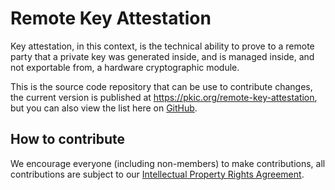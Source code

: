 # Remote Key Attestation

Key attestation, in this context, is the technical ability to prove to a remote party that a private key was generated inside, and is managed inside, and not exportable from, a hardware cryptographic module.

This is the source code repository that can be use to contribute changes, the current version is published at https://pkic.org/remote-key-attestation, but you can also view the list here on [GitHub](../_index.md).

## How to contribute

We encourage everyone (including non-members) to make contributions, all contributions are subject to our [Intellectual Property Rights Agreement](https://pkic.org/ipr/).
